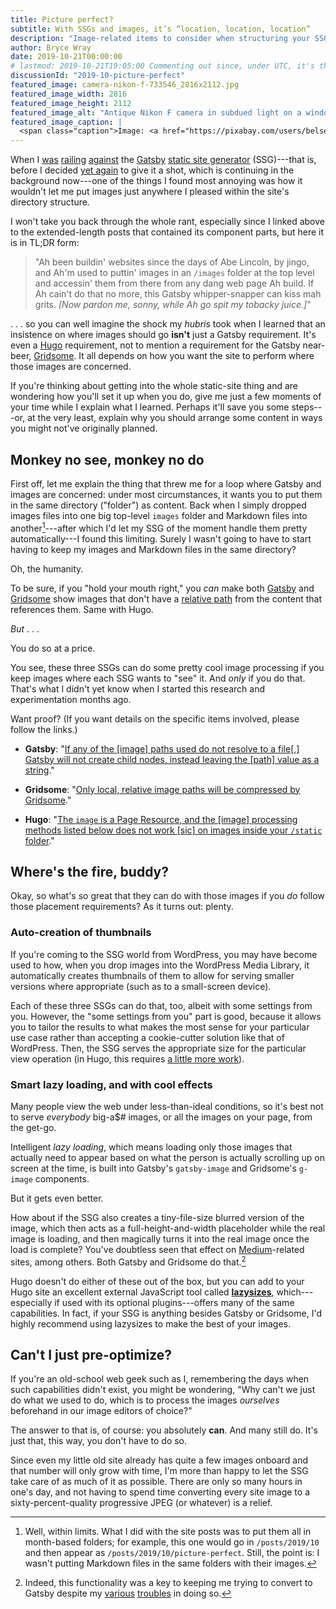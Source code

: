 ```yaml
---
title: Picture perfect?
subtitle: With SSGs and images, it’s “location, location, location”
description: "Image-related items to consider when structuring your SSG-powered site."
author: Bryce Wray
date: 2019-10-21T00:00:00
# lastmod: 2019-10-21T19:05:00 Commenting out since, under UTC, it's the same day
discussionId: "2019-10-picture-perfect"
featured_image: camera-nikon-f-733546_2816x2112.jpg
featured_image_width: 2816
featured_image_height: 2112
featured_image_alt: "Antique Nikon F camera in subdued light on a windowsill"
featured_image_caption: |
  <span class="caption">Image: <a href="https://pixabay.com/users/belseykurns-926746/?utm_source=link-attribution&amp;utm_medium=referral&amp;utm_campaign=image&amp;utm_content=733546">Kelsey Burns</a>; <a href="https://pixabay.com/?utm_source=link-attribution&amp;utm_medium=referral&amp;utm_campaign=image&amp;utm_content=733546">Pixabay</a></span>
---
```


When I [was](/posts/2019/07/why-staying-with-hugo) [railing](/posts/2019/07/lessons-learned) [against](/posts/2019/09/why-left-hugo-eleventy) the [Gatsby](https://www.gatsbyjs.org) [static site generator](https://www.staticgen.com) (SSG)---that is, before I decided [yet again](/posts/2019/10/otoh) to give it a shot, which is continuing in the background now---one of the things I found most annoying was how it wouldn't let me put images just anywhere I pleased within the site's directory structure.

I won't take you back through the whole rant, especially since I linked above to the extended-length posts that contained its component parts, but here it is in TL;DR form:

> "Ah been buildin' websites since the days of Abe Lincoln, by jingo, and Ah'm used to puttin' images in an `/images` folder at the top level and accessin' them from there from any dang web page Ah build. If Ah cain't do that no more, this Gatsby whipper-snapper can kiss mah grits. *[Now pardon me, sonny, while Ah go spit my tobacky juice.]*"

.&nbsp;.&nbsp;. so you can well imagine the shock my *hubris* took when I learned that an insistence on where images should go **isn't** just a Gatsby requirement. It's even a [Hugo](https://gohugo.io) requirement, not to mention a requirement for the Gatsby near-beer, [Gridsome](https://gridsome.org). It all depends on how you want the site to perform where those images are concerned.

If you're thinking about getting into the whole static-site thing and are wondering how you'll set it up when you do, give me just a few moments of your time while I explain what I learned. Perhaps it'll save you some steps---or, at the very least, explain why you should arrange some content in ways you might not've originally planned.

## Monkey no see, monkey no do

First off, let me explain the thing that threw me for a loop where Gatsby and images are concerned: under most circumstances, it wants you to put them in the same directory ("folder") as content. Back when I simply dropped images files into one big top-level `images` folder and Markdown files into another[^dirSet]---after which I'd let my SSG of the moment handle them pretty automatically---I found this limiting. Surely I wasn't going to have to start having to keep my images and Markdown files in the same directory?

[^dirSet]: Well, within limits. What I did with the site posts was to put them all in month-based folders; for example, this one would go in `/posts/2019/10` and then appear as `/posts/2019/10/picture-perfect`. Still, the point is: I wasn't putting Markdown files in the same folders with their images.

Oh, the humanity.

To be sure, if you "hold your mouth right," you *can* make both [Gatsby](https://www.gatsbyjs.org/docs/static-folder/) and [Gridsome](https://gridsome.org/docs/images/) show images that don't have a [relative path](https://www.coffeecup.com/help/articles/absolute-vs-relative-pathslinks/) from the content that references them. Same with Hugo.

*But* .&nbsp;.&nbsp;.

You do so at a price.

You see, these three SSGs can do some pretty cool image processing if you keep images where each SSG wants to "see" it. And *only* if you do that. That's what I didn't yet know when I started this research and experimentation months ago.

Want proof? (If you want details on the specific items involved, please follow the links.)

- **Gatsby**: "[If any of the \[image\] paths used do not resolve to a file\[,\] Gatsby will not create child nodes, instead leaving the \[path\] value as a string](https://www.orangejellyfish.com/blog/a-comprehensive-guide-to-images-in-gatsby/)."

- **Gridsome**: "[Only local, relative image paths will be compressed by Gridsome](https://gridsome.org/docs/images/)."

- **Hugo**: "[The `image` is a Page Resource, and the \[image\] processing methods listed below does not work \[sic\] on images inside your `/static` folder](https://gohugo.io/content-management/image-processing/)." 

## Where's the fire, buddy?

Okay, so what's so great that they can do with those images if you *do* follow those placement requirements? As it turns out: plenty.

### Auto-creation of thumbnails

If you're coming to the SSG world from WordPress, you may have become used to how, when you drop images into the WordPress Media Library, it automatically creates thumbnails of them to allow for serving smaller versions where appropriate (such as to a small-screen device).

Each of these three SSGs can do that, too, albeit with some settings from you. However, the "some settings from you" part is good, because it allows you to tailor the results to what makes the most sense for your particular use case rather than accepting a cookie-cutter solution like that of WordPress. Then, the SSG serves the appropriate size for the particular view operation (in Hugo, this requires [a little more work](https://gohugo.io/content-management/image-processing/#image-processing-examples)).

### Smart lazy loading, and with cool effects

Many people view the web under less-than-ideal conditions, so it's best not to serve *everybody* big-a$# images, or all the images on your page, from the get-go.

Intelligent *lazy loading*, which means loading only those images that actually need to appear based on what the person is actually scrolling up on screen at the time, is built into Gatsby's `gatsby-image` and Gridsome's `g-image` components.

But it gets even better.

How about if the SSG also creates a tiny-file-size blurred version of the image, which then acts as a full-height-and-width placeholder while the real image is loading, and then magically turns it into the real image once the load is complete? You've doubtless seen that effect on [Medium](https://medium.com)-related sites, among others. Both Gatsby and Gridsome do that.[^gatsbyImage]

[^gatsbyImage]: Indeed, this functionality was a key to keeping me trying to convert to Gatsby despite my [various](/posts/2019/07/why-staying-with-hugo) [troubles](/posts/2019/09/why-left-hugo-eleventy) in doing so.

Hugo doesn't do either of these out of the box, but you can add to your Hugo site an excellent external JavaScript tool called [**lazysizes**](https://github.com/aFarkas/lazysizes), which---especially if used with its optional plugins---offers many of the same capabilities. In fact, if your SSG is anything besides Gatsby or Gridsome, I'd highly recommend using lazysizes to make the best of your images.

## Can't I just pre-optimize?

If you're an old-school web geek such as I, remembering the days when such capabilities didn't exist, you might be wondering, "Why can't we just do what we used to do, which is to process the images *ourselves* beforehand in our image editors of choice?"

The answer to that is, of course: you absolutely **can**. And many still do. It's just that, this way, you don't have to do so.

Since even my little old site already has quite a few images onboard and that number will only grow with time, I'm more than happy to let the SSG take care of as much of it as possible. There are only so many hours in one's day, and not having to spend time converting every site image to a sixty-percent-quality progressive JPEG (or whatever) is a relief.